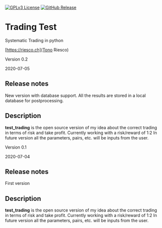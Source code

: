 [![GPLv3 License](https://img.shields.io/badge/License-GPL%20v3-yellow.svg)](https://opensource.org/licenses/)
[![GitHub Release](https://img.shields.io/github/release/tterb/PlayMusic.svg?style=flat)]()  

# Trading Test

Systematic Trading in python

[https://riesco.ch](Tono Riesco)

Version 0.2 

2020-07-05

## Release notes

New version with database support.
All the results are stored in a local database for postprocessing.


## Description

**test_trading** is the open source version of my idea about the correct trading in terms of risk and take profit.
Currently working with a risk/reward of 1:2
In future version all the parameters, pairs, etc. will be inputs from the user.

Version 0.1 

2020-07-04

## Release notes

First version

## Description

**test_trading** is the open source version of my idea about the correct trading in terms of risk and take profit.
Currently working with a risk/reward of 1:2
In future version all the parameters, pairs, etc. will be inputs from the user.
